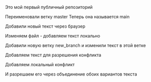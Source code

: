 ﻿Это мой первый публичный репозиторий

Переименовали ветку master
Теперь она называется main

Добавили новый текст через браузер

Изменяем файл - добавляем текст локально

Добавили новую ветку new_branch и изменили текст в этой ветке

Добавляем текст для разрешения конфликта

Добавляем локальный конфликт

И разрешаем его через объединение обоих вариантов текста